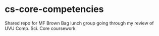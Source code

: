 # cs-core-competencies
Shared repo for MF Brown Bag lunch group going through my review of UVU Comp. Sci. Core coursework
